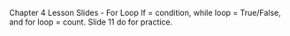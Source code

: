 Chapter 4 Lesson Slides - For Loop
If = condition, while loop = True/False, and for loop = count.
Slide 11 do for practice.
